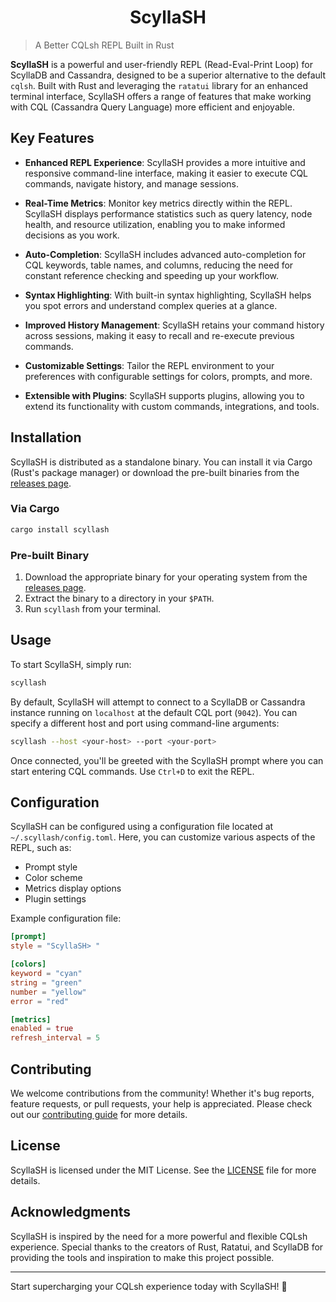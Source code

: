 <h1 align="center"> ScyllaSH </h1>

> A Better CQLsh REPL Built in Rust

**ScyllaSH** is a powerful and user-friendly REPL (Read-Eval-Print Loop) for ScyllaDB and Cassandra, designed to be a superior alternative to the default `cqlsh`. Built with Rust and leveraging the `ratatui` library for an enhanced terminal interface, ScyllaSH offers a range of features that make working with CQL (Cassandra Query Language) more efficient and enjoyable.

## Key Features

- **Enhanced REPL Experience**: ScyllaSH provides a more intuitive and responsive command-line interface, making it easier to execute CQL commands, navigate history, and manage sessions.

- **Real-Time Metrics**: Monitor key metrics directly within the REPL. ScyllaSH displays performance statistics such as query latency, node health, and resource utilization, enabling you to make informed decisions as you work.

- **Auto-Completion**: ScyllaSH includes advanced auto-completion for CQL keywords, table names, and columns, reducing the need for constant reference checking and speeding up your workflow.

- **Syntax Highlighting**: With built-in syntax highlighting, ScyllaSH helps you spot errors and understand complex queries at a glance.

- **Improved History Management**: ScyllaSH retains your command history across sessions, making it easy to recall and re-execute previous commands.

- **Customizable Settings**: Tailor the REPL environment to your preferences with configurable settings for colors, prompts, and more.

- **Extensible with Plugins**: ScyllaSH supports plugins, allowing you to extend its functionality with custom commands, integrations, and tools.

## Installation

ScyllaSH is distributed as a standalone binary. You can install it via Cargo (Rust's package manager) or download the pre-built binaries from the [releases page](https://github.com/your-repo/ScyllaSH/releases).

### Via Cargo

```bash
cargo install scyllash
```

### Pre-built Binary

1. Download the appropriate binary for your operating system from the [releases page](https://github.com/your-repo/ScyllaSH/releases).
2. Extract the binary to a directory in your `$PATH`.
3. Run `scyllash` from your terminal.

## Usage

To start ScyllaSH, simply run:

```bash
scyllash
```

By default, ScyllaSH will attempt to connect to a ScyllaDB or Cassandra instance running on `localhost` at the default CQL port (`9042`). You can specify a different host and port using command-line arguments:

```bash
scyllash --host <your-host> --port <your-port>
```

Once connected, you'll be greeted with the ScyllaSH prompt where you can start entering CQL commands. Use `Ctrl+D` to exit the REPL.

## Configuration

ScyllaSH can be configured using a configuration file located at `~/.scyllash/config.toml`. Here, you can customize various aspects of the REPL, such as:

- Prompt style
- Color scheme
- Metrics display options
- Plugin settings

Example configuration file:

```toml
[prompt]
style = "ScyllaSH> "

[colors]
keyword = "cyan"
string = "green"
number = "yellow"
error = "red"

[metrics]
enabled = true
refresh_interval = 5
```

## Contributing

We welcome contributions from the community! Whether it's bug reports, feature requests, or pull requests, your help is appreciated. Please check out our [contributing guide](CONTRIBUTING.md) for more details.

## License

ScyllaSH is licensed under the MIT License. See the [LICENSE](LICENSE) file for more details.

## Acknowledgments

ScyllaSH is inspired by the need for a more powerful and flexible CQLsh experience. Special thanks to the creators of Rust, Ratatui, and ScyllaDB for providing the tools and inspiration to make this project possible.

---

Start supercharging your CQLsh experience today with ScyllaSH! 🚀